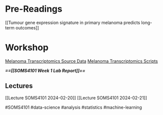 
# Pre-Readings

[[Tumour gene expression signature in primary melanoma predicts long-term outcomes]]

# Workshop

[Melanoma Transcriptomics Source Data](https://github.com/Manikgarg/MelanomaTranscriptomics/tree/master/Source_Data)
[Melanoma Transcriptomics Scripts](https://github.com/Manikgarg/MelanomaTranscriptomics/tree/master/scripts)

***==[[SOMS4101 Week 1 Lab Report]]==***

## Lectures

[[Lecture SOMS4101 2024-02-20]]
[[Lecture SOMS4101 2024-02-21]]

#SOMS4101 #data-science #analysis #statistics #machine-learning 
